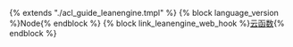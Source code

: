 {% extends "./acl_guide_leanengine.tmpl" %}
{% block language_version %}Node{% endblock %}
{% block link_leanengine_web_hook %}[云函数](/leanengine_guide-node.html#云函数){% endblock %}

